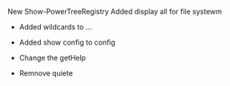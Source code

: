 New Show-PowerTreeRegistry
Added display all for file systewm

- Added wildcards to ...
- Added show config to config

- Change the getHelp

- Remnove quiete
